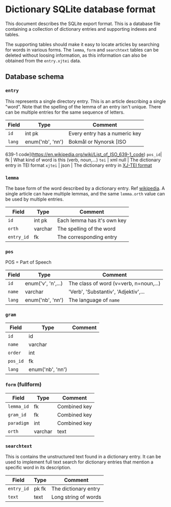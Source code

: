 # Dictionary SQLite database format

This document describes the SQLite export format.  This is a database file
containing a collection of dictionary entries and supporting indexes and
tables.

The supporting tables should make it easy to locate articles by searching for
words in various forms.  The `lemma`, `form` and `searchtext` tables can be
deleted without loosing information, as this information can also
be obtained from the `entry.xjtei` data.

## Database schema

### `entry`

This represents a single directory entry.  This is an article describing a
single "word".  Note that the spelling of the lemma of an entry isn't unique.
There can be multiple entries for the same sequence of letters.

Field|Type|Comment
-----|----|---------
`id` | int pk | Every entry has a numeric key
`lang` | enum('nb', 'nn') | Bokmål or Nynorsk [ISO
  639-1 code](https://en.wikipedia.org/wiki/List_of_ISO_639-1_code)
`pos_id`| fk | What kind of word is this (verb, noun,...)
`tei` | xml null | The dictionary entry in TEI format
`xjtei` | json | The dictionary entry in [XJ-TEI format](xjtei.md)

### `lemma`

The base form of the word described by a dictionary entry.
Ref [wikipedia](https://en.wikipedia.org/wiki/Lemma_(morphology)).
A single article can have multiple lemmas, and the same `lemma.orth`
value can be used by multiple entries.

Field|Type|Comment
-----|----|---------
`id` | int pk | Each lemma has it's own key
`orth`| varchar | The spelling of the word
`entry_id`|fk | The corresponding entry

### `pos`

POS = Part of Speech

Field|Type|Comment
-----|----|---------
`id` | enum('v', 'n',...) | The class of word (v=verb, n=noun,...)
`name`| varchar | 'Verb', 'Substantiv', 'Adjektiv',...
`lang`| enum('nb', 'nn') | The language of `name`

### `gram`

Field|Type|Comment
-----|----|---------
`id` | id
`name`| varchar
`order`| int
`pos_id` | fk
`lang` | enum('nb', 'nn')

### `form` (fullform)

Field|Type|Comment
-----|----|---------
`lemma_id` | fk | Combined key
`gram_id` | fk | Combined key
`paradigm` | int | Combined key
`orth` | varchar | text

### `searchtext`

This is contains the unstructured text found in a dictionary entry.
It can be used to implement full text search for dictionary entries
that mention a specific word in its description.

Field|Type|Comment
-----|----|---------
`entry_id` | pk fk | The dictionary entry
`text` | text | Long string of words

